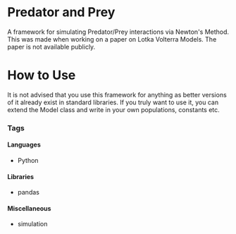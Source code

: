 # Predator and Prey

A framework for simulating Predator/Prey interactions via Newton's Method. This was made when working on a paper on Lotka Volterra Models. The paper is not available publicly.

# How to Use
It is not advised that you use this framework for anything as better versions of it already exist in standard libraries.
If you truly want to use it, you can extend the Model class and write in your own populations, constants etc.

### Tags

#### Languages
- Python

#### Libraries
- pandas

#### Miscellaneous
- simulation

